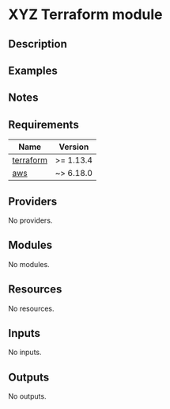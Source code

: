 # XYZ Terraform module

## Description

## Examples

## Notes

<!-- BEGIN_TF_DOCS -->
## Requirements

| Name | Version |
|------|---------|
| <a name="requirement_terraform"></a> [terraform](#requirement\_terraform) | >= 1.13.4 |
| <a name="requirement_aws"></a> [aws](#requirement\_aws) | ~> 6.18.0 |

## Providers

No providers.

## Modules

No modules.

## Resources

No resources.

## Inputs

No inputs.

## Outputs

No outputs.
<!-- END_TF_DOCS -->
